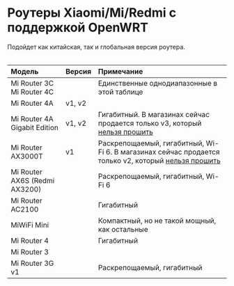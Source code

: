 # Роутеры Xiaomi/Mi/Redmi с поддержкой OpenWRT

Подойдет как китайская, так и глобальная версия роутера.<br><br>

| Модель | Версия | Примечание |
| :---         |     :---      |          :--- |
| Mi Router 3C <br> Mi Router 4C |               | Единственные однодиапазонные в этой таблице |
| Mi Router 4A | v1, v2  |      |
| Mi Router 4A Gigabit Edition | v1, v2   | Гигабитный. В магазинах сейчас продается только v3, который [нельзя прошить](/xiaomi_revs.md) |
| Mi Router AX3000T | v1 | Раскрепощаемый, гигабитный, Wi-Fi 6. В магазинах сейчас продается только v2, который [нельзя прошить](/xiaomi_revs.md) |
| Mi Router AX6S (Redmi AX3200) |   | Раскрепощаемый, гигабитный, Wi-Fi 6 |
| Mi Router AC2100 |   | Гигабитный |
| MiWiFi Mini |  | Компактный, но не такой мощный, как остальные |
| Mi Router 4 |  | Гигабитный |
| Mi Router 3 |  |  |
| Mi Router 3G v1 |  | Раскрепощаемый, гигабитный |
